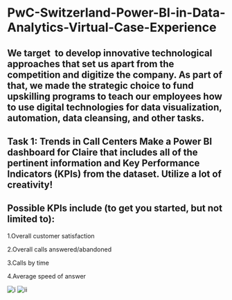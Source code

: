 # PwC-Switzerland-Power-BI-in-Data-Analytics-Virtual-Case-Experience

## We target  to develop innovative technological approaches that set us apart from the competition and digitize the company. As part of that, we made the strategic choice to fund upskilling programs to teach our employees how to use digital technologies for data visualization, automation, data cleansing, and other tasks.
## Task 1: Trends in Call Centers  Make a Power BI dashboard for Claire that includes all of the pertinent information and Key Performance Indicators (KPIs) from the dataset.  Utilize a lot of creativity!
## Possible KPIs include (to get you started, but not limited to):

1.Overall customer satisfaction

2.Overall calls answered/abandoned

3.Calls by time

4.Average speed of answer

![i](https://github.com/user-attachments/assets/358a35dd-fd6e-44d5-94fb-37bb709cd264)
![ii](https://github.com/user-attachments/assets/96f9d41e-7ef6-4211-a89d-9052c38b0a9c)




